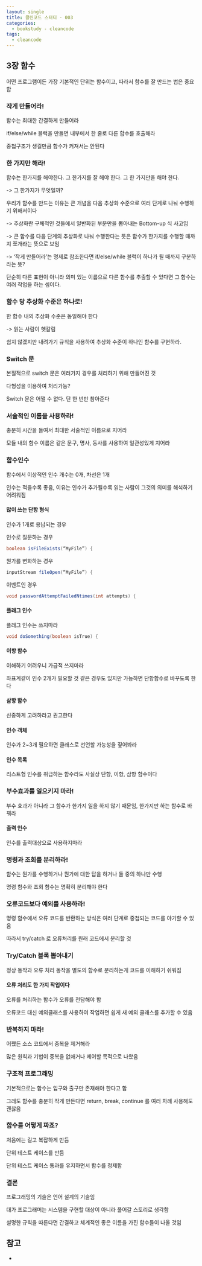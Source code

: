 ```yaml
---
layout: single
title: 클린코드 스터디 - 003
categories: 
  - bookstudy - cleancode
tags: 
  - cleancode
---
```


## 3장 함수

어떤 프로그램이든 가장 기본적인 단위는 함수이고, 따라서 함수를 잘 만드는 법은 중요함

### 작게 만들어라!

함수는 최대한 간결하게 만들어라

if/else/while 블럭을 만들면 내부에서 한 줄로 다른 함수를 호출해라

중첩구조가 생길만큼 함수가 커져서는 안된다

### 한 가지만 해라!


함수는 한가지를 해야한다. 그 한가지를 잘 해야 한다. 그 한 가지만을 해야 한다.

-> 그 한가지가 무엇일까?

우리가 함수를 만드는 이유는 큰 개념을 다음 추상화 수준으로 여러 단계로 나눠 수행하기 위해서이다

-> 추상화란 구체적인 것들에서 일반화된 부분만을 뽑아내는 Bottom-up 식 사고임

-> 큰 함수를 다음 단계의 추상화로 나눠 수행한다는 뜻은 함수가 한가지를 수행할 때까지 쪼개라는 뜻으로 보임

-> ‘작게 만들어라’는 명제로 참조한다면 if/else/while 블럭이 하나가 될 때까지 구분하라는 뜻?

단순히 다른 표현이 아니라 의미 있는 이름으로 다른 함수를 추출할 수 있다면 그 함수는 여러 작업을 하는 셈이다.

### 함수 당 추상화 수준은 하나로!

한 함수 내의 추상화 수준은 동일해야 한다

-> 읽는 사람이 헷갈림

쉽지 않겠지만 내려가기 규칙을 사용하여 추상화 수준이 하나인 함수를 구현하라.

### Switch 문

본질적으로 switch 문은 여러가지 경우를 처리하기 위해 만들어진 것

다형성을 이용하여 처리가능?

Switch 문은 어쩔 수 없다. 단 한 번만 참아준다

### 서술적인 이름을 사용하라!

충분히 시간을 들여서 최대한 서술적인 이름으로 지어라

모듈 내의 함수 이름은 같은 문구, 명사, 동사를 사용하여 일관성있게 지어라

### 함수인수

함수에서 이상적인 인수 개수는 0개, 차선은 1개

인수는 적을수록 좋음, 이유는 인수가 추가될수록 읽는 사람이 그것의 의미를 해석하기 어려워짐

#### 많이 쓰는 단항 형식

인수가 1개로 용납되는 경우

인수로 질문하는 경우

```java
boolean isFileExists(“MyFile”) {
```

뭔가를 변화하는 경우

```java
inputStream fileOpen(“MyFile”) {
```

이벤트인 경우

```java
void passwordAttemptFailedNtimes(int attempts) {
```

#### 플래그 인수

플래그 인수는 쓰지마라

```java
void doSomething(boolean isTrue) {
```

#### 이항 함수

이해하기 어려우니 가급적 쓰지마라

좌표계같이 인수 2개가 필요할 것 같은 경우도 있지만 가능하면 단항함수로 바꾸도록 한다

#### 삼항 함수

신중하게 고려하라고 권고한다

#### 인수 객체

인수가 2~3개 필요하면 클래스로 선언할 가능성을 짚어봐라

#### 인수 목록

리스트형 인수를 취급하는 함수라도 사실상 단항, 이항, 삼항 함수이다

### 부수효과를 일으키지 마라!

부수 효과가 아니라 그 함수가 한가지 일을 하지 않기 때문임, 한가지만 하는 함수로 바꿔라

#### 출력 인수

인수를 출력대상으로 사용하지마라

### 명령과 조회를 분리하라!

함수는 뭔가를 수행하거나 뭔가에 대한 답을 하거나 둘 중의 하나만 수행

명령 함수와 조회 함수는 명확히 분리해야 한다

### 오류코드보다 예외를 사용하라!

명령 함수에서 오류 코드를 반환하는 방식은 여러 단계로 중첩되는 코드를 야기할 수 있음

따라서 try/catch 로 오류처리를 원래 코드에서 분리할 것

### Try/Catch 블록 뽑아내기

정상 동작과 오류 처리 동작을 별도의 함수로 분리하는게 코드를 이해하기 쉬워짐

#### 오류 처리도 한 가지 작업이다

오류를 처리하는 함수가 오류를 전담해야 함

오류코드 대신 예외클래스를 사용하여 작업하면 쉽게 새 예외 클래스를 추가할 수 있음

### 반복하지 마라!

어쨌든 소스 코드에서 중복을 제거해라

많은 원칙과 기법이 중복을 없애거나 제어할 목적으로 나왔음

### 구조적 프로그래밍

기본적으로는 함수는 입구와 출구만 존재해야 한다고 함

그래도 함수를 충분히 작게 만든다면 return, break, continue 를 여러 차례 사용해도 괜찮음

### 함수를 어떻게 짜죠?

처음에는 길고 복잡하게 만듬

단위 테스트 케이스를 만듬

단위 테스트 케이스 통과를 유지하면서 함수를 정제함

### 결론

프로그래밍의 기술은 언어 설계의 기술임

대가 프로그래머는 시스템을 구현할 대상이 아니라 풀어갈 스토리로 생각함

설명한 규칙을 따른다면 간결하고 체계적인 좋은 이름을 가진 함수들이 나올 것임

## 참고
- 
